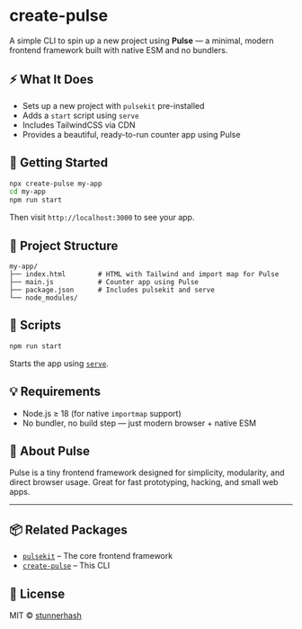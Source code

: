 # create-pulse

A simple CLI to spin up a new project using **Pulse** — a minimal, modern frontend framework built with native ESM and no bundlers.

## ⚡️ What It Does

- Sets up a new project with `pulsekit` pre-installed  
- Adds a `start` script using `serve`  
- Includes TailwindCSS via CDN  
- Provides a beautiful, ready-to-run counter app using Pulse  

## 🚀 Getting Started

```bash
npx create-pulse my-app
cd my-app
npm run start
```

Then visit `http://localhost:3000` to see your app.

## 📂 Project Structure

```
my-app/
├── index.html        # HTML with Tailwind and import map for Pulse
├── main.js           # Counter app using Pulse
├── package.json      # Includes pulsekit and serve
└── node_modules/
```

## 🔧 Scripts

```bash
npm run start
```

Starts the app using [`serve`](https://www.npmjs.com/package/serve).

## 💡 Requirements

- Node.js ≥ 18 (for native `importmap` support)
- No bundler, no build step — just modern browser + native ESM

## 🧠 About Pulse

Pulse is a tiny frontend framework designed for simplicity, modularity, and direct browser usage. Great for fast prototyping, hacking, and small web apps.

---

## 📦 Related Packages

- [`pulsekit`](https://www.npmjs.com/package/pulsekit) – The core frontend framework  
- [`create-pulse`](https://www.npmjs.com/package/create-pulse) – This CLI

## 🧪 License

MIT © [stunnerhash](https://github.com/stunnerhash)
